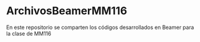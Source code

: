 # ArchivosBeamerMM116
En este repositorio se comparten los códigos desarrollados en Beamer para la clase de MM116
